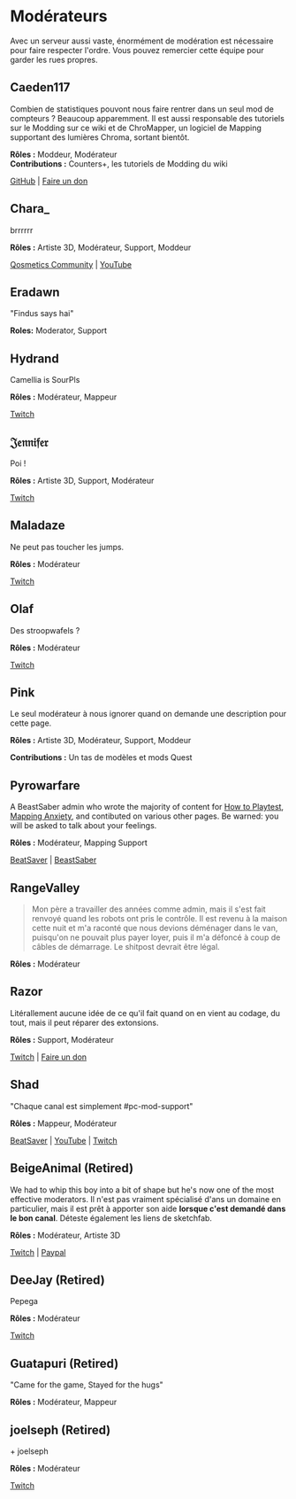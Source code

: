 # Modérateurs
Avec un serveur aussi vaste, énormément de modération est nécessaire pour faire respecter l'ordre. Vous pouvez remercier cette équipe pour garder les rues propres.

## Caeden117
Combien de statistiques pouvont nous faire rentrer dans un seul mod de compteurs ? Beaucoup apparemment. Il est aussi responsable des tutoriels sur le Modding sur ce wiki et de ChroMapper, un logiciel de Mapping supportant des lumières Chroma, sortant bientôt.

**Rôles :** Moddeur, Modérateur  
**Contributions :** Counters+, les tutoriels de Modding du wiki

[GitHub](https://github.com/caeden117) | [Faire un don](https://ko-fi.com/Caeden117)

## Chara_
brrrrrr

**Rôles :** Artiste 3D, Modérateur, Support, Moddeur

[Qosmetics Community](https://discord.gg/qosmetics) | [YouTube](https://www.youtube.com/c/CharaHere)

## Eradawn
"Findus says hai"

**Roles:** Moderator, Support

## Hydrand
Camellia is SourPls

**Rôles :** Modérateur, Mappeur

[Twitch](https://www.twitch.tv/hydrandvr)

## 𝔍𝔢𝔫𝔫𝔦𝔣𝔢𝔯
Poi !

**Rôles :** Artiste 3D, Support, Modérateur

[Twitch](https://www.twitch.tv/br3uker)

## Maladaze
Ne peut pas toucher les jumps.

**Rôles :** Modérateur

[Twitch](https://www.twitch.tv/infjager)

## Olaf
Des stroopwafels ?

**Rôles :** Modérateur

[Twitch](https://twitch.tv/olafstad)

## Pink
Le seul modérateur à nous ignorer quand on demande une description pour cette page.

**Rôles :** Artiste 3D, Modérateur, Support, Moddeur

**Contributions :** Un tas de modèles et mods Quest

## Pyrowarfare
A BeastSaber admin who wrote the majority of content for [How to Playtest](./how-to-testplay.md), [Mapping Anxiety](./mapping-anxiety.md), and contibuted on various other pages. Be warned: you will be asked to talk about your feelings.

**Rôles :** Modérateur, Mapping Support

[BeatSaver](https://beatsaver.com/uploader/5e99c7df3f476a0006596cdf) | [BeastSaber](https://bsaber.com/members/pyrowarfare/)

## RangeValley
> Mon père a travailler des années comme admin, mais il s'est fait renvoyé quand les robots ont pris le contrôle. Il est revenu à la maison cette nuit et m'a raconté que nous devions déménager dans le van, puisqu'on ne pouvait plus payer loyer, puis il m'a défoncé à coup de câbles de démarrage. Le shitpost devrait être légal.

**Rôles :** Modérateur

## Razor
Litérallement aucune idée de ce qu'il fait quand on en vient au codage, du tout, mais il peut réparer des extonsions.

**Rôles :** Support, Modérateur

[Twitch](https://www.twitch.tv/sarpest_razor) | [Faire un don](https://streamelements.com/sarpest_razor/tip)

## Shad
"Chaque canal est simplement #pc-mod-support"

**Rôles :** Mappeur, Modérateur

[BeatSaver](https://beatsaver.com/uploader/5cff0b7498cc5a672c850a45) | [YouTube](https://www.youtube.com/channel/UCLiwd2iGUDl2kvw8FM2qwFQ) | [Twitch](https://www.twitch.tv/shadlive)

## BeigeAnimal (Retired)
We had to whip this boy into a bit of shape but he's now one of the most effective moderators. Il n'est pas vraiment spécialisé d'ans un domaine en particulier, mais il est prêt à apporter son aide **lorsque c'est demandé dans le bon canal**. Déteste également les liens de sketchfab.

**Rôles :** Modérateur, Artiste 3D

[Twitch](https://www.twitch.tv/beigeanimaltv) | [Paypal](https://paypal.me/beigeanimal)

## DeeJay (Retired)
Pepega

**Rôles :** Modérateur

[Twitch](https://www.twitch.tv/deejayvr)

## Guatapuri (Retired)
"Came for the game, Stayed for the hugs"

**Rôles :** Modérateur, Mappeur

## joelseph (Retired)
\+ joelseph

**Rôles :** Modérateur

[Twitch](https://www.twitch.tv/tehjoelseph)
